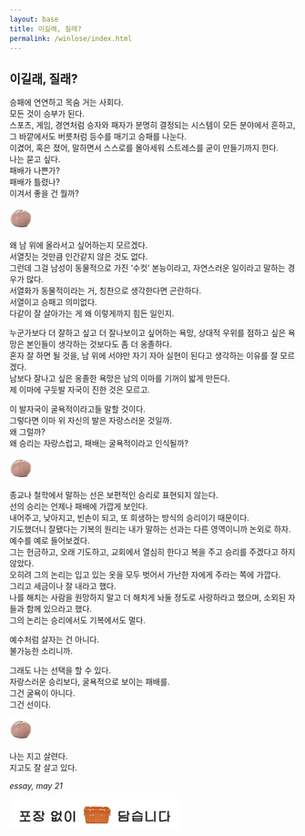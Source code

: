 ```yaml
---
layout: base
title: 이길래, 질래?
permalink: /winlose/index.html
---
```


## 이길래, 질래?  
  
승패에 연연하고 목숨 거는 사회다.  
모든 것이 승부가 된다.  
스포츠, 게임, 경연처럼 승자와 패자가 분명히 결정되는 시스템이 모든 분야에서 흔하고, 그 바깥에서도 버릇처럼 등수를 매기고 승패를 나눈다.  
이겼어, 혹은 졌어, 말하면서 스스로를 몰아세워 스트레스를 굳이 만들기까지 한다.  
나는 묻고 싶다.  
패배가 나쁜가?  
패배가 틀렸나?  
이겨서 좋을 건 뭘까?  
  
<img src="/images/contena_.png" alt="귤" width="40" />  
  
왜 남 위에 올라서고 싶어하는지 모르겠다.  
서열짓는 것만큼 인간같지 않은 것도 없다.  
그런데 그걸 남성이 동물적으로 가진 ‘수컷’ 본능이라고, 자연스러운 일이라고 말하는 경우가 많다.  
서열화가 동물적이라는 거, 칭찬으로 생각한다면 곤란하다.  
서열이고 승패고 의미없다.  
다같이 잘 살아가는 게 왜 이렇게까지 힘든 일인지.  
  
누군가보다 더 잘하고 싶고 더 잘나보이고 싶어하는 욕망, 상대적 우위를 점하고 싶은 욕망은 본인들이 생각하는 것보다도 좀 더 옹졸하다.  
혼자 잘 하면 될 것을, 남 위에 서야만 자기 자아 실현이 된다고 생각하는 이유를 잘 모르겠다.  
남보다 잘나고 싶은 옹졸한 욕망은 남의 이마를 기꺼이 밟게 만든다.  
제 이마에 구둣발 자국이 진한 것은 모르고.  
  
이 발자국이 굴욕적이라고들 말할 것이다.  
그렇다면 이마 위 자신의 발은 자랑스러운 것일까.  
왜 그럴까?  
왜 승리는 자랑스럽고, 패배는 굴욕적이라고 인식될까?  
  
<img src="/images/contena_.png" alt="귤" width="40" />  
  
종교나 철학에서 말하는 선은 보편적인 승리로 표현되지 않는다.  
선의 승리는 언제나 패배에 가깝게 보인다.  
내어주고, 낮아지고, 빈손이 되고, 또 희생하는 방식의 승리이기 때문이다.  
기도했더니 잘됐다는 기복의 원리는 내가 말하는 선과는 다른 영역이니까 논외로 하자.  
예수를 예로 들어보겠다.  
그는 헌금하고, 오래 기도하고, 교회에서 열심히 한다고 복을 주고 승리를 주겠다고 하지 않았다.  
오히려 그의 논리는 입고 있는 옷을 모두 벗어서 가난한 자에게 주라는 쪽에 가깝다.  
그리고 세금이나 잘 내라고 했다.  
나를 해치는 사람을 원망하지 말고 더 해치게 놔둘 정도로 사랑하라고 했으며, 소외된 자들과 함께 있으라고 했다.  
그의 논리는 승리에서도 기복에서도 멀다.  
  
예수처럼 살자는 건 아니다.  
불가능한 소리니까.  
  
그래도 나는 선택을 할 수 있다.  
자랑스러운 승리보다, 굴욕적으로 보이는 패배를.  
그건 굴욕이 아니다.  
그건 선이다.  
  
<img src="/images/contena_.png" alt="귤" width="40" />  
  
나는 지고 살련다.  
지고도 잘 살고 있다.  
  
*essay, may 21*  
  
<img src="/images/footer.png" alt="포장 없이 담습니다" width="300" />  